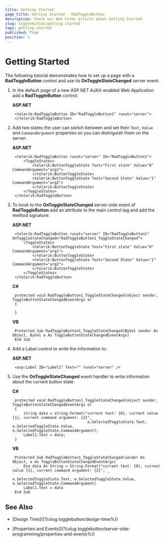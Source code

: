```yaml
---
title: Getting Started
page_title: Getting Started - RadToggleButton
description: Check our Web Forms article about Getting Started.
slug: togglebutton/getting-started
tags: getting,started
published: True
position: 2
---
```


# Getting Started

The following tutorial demonstrates how to set up a page with a **RadToggleButton** control and use its **OnToggleStateChanged** server event:

1. In the default page of a new ASP.NET AJAX-enabled Web Application add a **RadToggleButton** control:

	**ASP.NET**	
	
		<telerik:RadToggleButton ID="RadToggleButton1" runat="server">
		</telerik:RadToggleButton>	

1. Add two states the user can switch between and set their `Text`, `Value` and `CommandArgument` properties so you can distinguish them on the server:

	**ASP.NET**

		<telerik:RadToggleButton runat="server" ID="RadToggleButton1">
			<ToggleStates>
				<telerik:ButtonToggleState Text="First state" Value="0" CommandArgument="arg1">
				</telerik:ButtonToggleState>
				<telerik:ButtonToggleState Text="Second State" Value="1" CommandArgument="arg2">
				</telerik:ButtonToggleState>
			</ToggleStates>
		</telerik:RadToggleButton>

1. To hook to the **OnToggleStateChanged** server-side event of **RadToggleButton** add an attribute to the main control tag and add the method signature:

	**ASP.NET**

		<telerik:RadToggleButton runat="server" ID="RadToggleButton1" OnToggleStateChanged="RadToggleButton1_ToggleStateChanged">
			<ToggleStates>
				<telerik:ButtonToggleState Text="First state" Value="0" CommandArgument="arg1">
				</telerik:ButtonToggleState>
				<telerik:ButtonToggleState Text="Second State" Value="1" CommandArgument="arg2">
				</telerik:ButtonToggleState>
			</ToggleStates>
		</telerik:RadToggleButton>

	**C#**
	
		protected void RadToggleButton1_ToggleStateChanged(object sender, ToggleButtonStateChangedEventArgs e)
		{
	
		}

	**VB**
	
		Protected Sub RadToggleButton1_ToggleStateChanged(ByVal sender As Object, ByVal e As ToggleButtonStateChangedEventArgs)
		End Sub

1. Add a Label control to write the information to:

	**ASP.NET**

		<asp:Label ID="Label1" Text="" runat="server" />

1. Use the **OnToggleStateChanged** event handler to write information about the current button state:

	**C#**
	
		protected void RadToggleButton1_ToggleStateChanged(object sender, ToggleButtonStateChangedEventArgs e)
		{
			string data = string.Format("current text: {0}, current value {1}, current command argument: {2}",
										 e.SelectedToggleState.Text, e.SelectedToggleState.Value, e.SelectedToggleState.CommandArgument);
			Label1.Text = data;
		}

	**VB**
	
		Protected Sub RadToggleButton1_ToggleStateChanged(sender As Object, e As ToggleButtonStateChangedEventArgs)
			Dim data As String = String.Format("current text: {0}, current value {1}, current command argument: {2}", _
												 e.SelectedToggleState.Text, e.SelectedToggleState.Value, e.SelectedToggleState.CommandArgument)
			Label1.Text = data
		End Sub

## See Also

 * [Design Time]({%slug togglebutton/design-time%})

 * [Properties and Events]({%slug togglebutton/server-side-programming/properties-and-events%})
